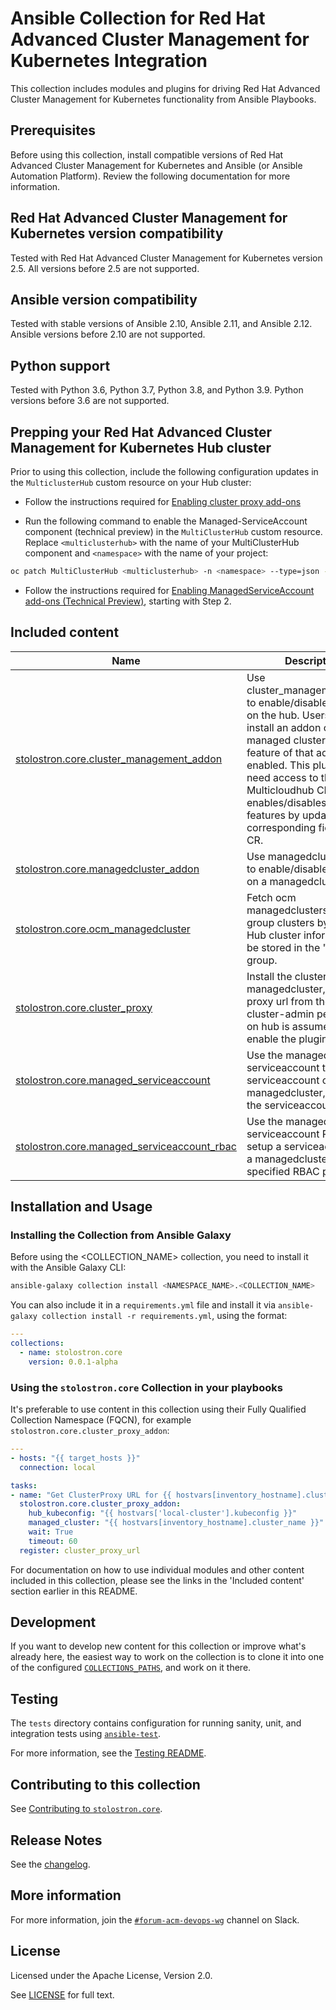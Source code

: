 <!-- Taking from community.general and community.kubernetes -->
# Ansible Collection for Red Hat Advanced Cluster Management for Kubernetes Integration

This collection includes modules and plugins for driving Red Hat Advanced Cluster Management for Kubernetes functionality from Ansible Playbooks.

<!-- Nothing past the blurb is shown without opening full README -->

## Prerequisites

Before using this collection, install compatible versions of Red Hat Advanced Cluster Management for Kubernetes and Ansible (or Ansible Automation Platform). Review the following documentation for more information.

## Red Hat Advanced Cluster Management for Kubernetes version compatibility

Tested with Red Hat Advanced Cluster Management for Kubernetes version 2.5. All versions before 2.5 are not supported.

## Ansible version compatibility

Tested with stable versions of Ansible 2.10, Ansible 2.11, and Ansible 2.12. Ansible versions before 2.10 are not supported.

## Python support

Tested with Python 3.6, Python 3.7, Python 3.8, and Python 3.9. Python versions before 3.6 are not supported.

## Prepping your Red Hat Advanced Cluster Management for Kubernetes Hub cluster

Prior to using this collection, include the following configuration updates in the `MulticlusterHub` custom resource on your Hub cluster:

- Follow the instructions required for [Enabling cluster proxy add-ons](https://access.redhat.com/documentation/en-us/red_hat_advanced_cluster_management_for_kubernetes/2.5/html/clusters/managing-your-clusters#cluster-proxy-addon)
<!-- Above link isn't live yet. Code base link is here: https://github.com/stolostron/rhacm-docs/blob/2.5_stage/clusters/cluster_proxy_addon.adoc -->

- Run the following command to enable the Managed-ServiceAccount component (technical preview) in the `MultiClusterHub` custom resource. Replace `<multiclusterhub>` with the name of your MultiClusterHub component and `<namespace>` with the name of your project:
<!-- Official doc for this step doesn't exist yet (aimed for ACM 2.5). Once the doc for ACM exists, we need to remove this bullet and instead reference that doc -->
```bash
oc patch MultiClusterHub <multiclusterhub> -n <namespace> --type=json -p='[{"op": "add", "path": "/spec/overrides/components/-","value":{"name":"managedserviceaccount-preview","enabled":true}}]'
```

- Follow the instructions required for [Enabling ManagedServiceAccount add-ons (Technical Preview)](https://github.com/stolostron/rhacm-docs/blob/2.5_stage/multicluster_engine/addon_managed_service.adoc), starting with Step 2.
<!-- Official doc for this step doesn't exist yet (aimed for ACM 2.5). Once the doc for ACM exists, we need to reference that doc instead-->
## Included content

<!--start collection content-->
Name | Description
--- | ---
[stolostron.core.cluster_management_addon](https://github.com/stolostron/ansible-collection.core/blob/main/docs/cluster_management_addon_module.rst)| Use cluster_management_addon to enable/disable a feature on the hub. Users can only install an addon on managed clusters if the feature of that addon is enabled. This plugin will need access to the Multicloudhub CR, and it enables/disables available features by updating the corresponding fields in the CR.
[stolostron.core.managedcluster_addon](https://github.com/stolostron/ansible-collection.core/blob/main/docs/managedcluster_addon_module.rst)| Use managedcluster_addon to enable/disable an addon on a managedcluster.
[stolostron.core.ocm_managedcluster](https://github.com/stolostron/ansible-collection.core/blob/main/docs/ocm_managedcluster_inventory.rst)| Fetch ocm managedclusters, and group clusters by labels. Hub cluster information will be stored in the "hub" group.
[stolostron.core.cluster_proxy](https://github.com/stolostron/ansible-collection.core/blob/main/docs/cluster_proxy_module.rst)| Install the cluster proxy on a managedcluster, and get proxy url from the addon. cluster-admin permission on hub is assumed to enable the plugin.
[stolostron.core.managed_serviceaccount](https://github.com/stolostron/ansible-collection.core/blob/main/docs/managed_serviceaccount_module.rst)| Use the managed-serviceaccount to setup a serviceaccount on a managedcluster, and return the serviceaccount token.
[stolostron.core.managed_serviceaccount_rbac](https://github.com/stolostron/ansible-collection.core/blob/main/docs/managed_serviceaccount_rbac_module.rst)| Use the managed-serviceaccount RBAC to setup a serviceaccount on a managedcluster with the specified RBAC permission.
<!--end collection content-->

## Installation and Usage

### Installing the Collection from Ansible Galaxy

Before using the <COLLECTION_NAME> collection, you need to install it with the Ansible Galaxy CLI:

```bash
ansible-galaxy collection install <NAMESPACE_NAME>.<COLLECTION_NAME>
```

You can also include it in a `requirements.yml` file and install it via `ansible-galaxy collection install -r requirements.yml`, using the format:

```yaml
---
collections:
  - name: stolostron.core
    version: 0.0.1-alpha
```

### Using the `stolostron.core` Collection in your playbooks

It's preferable to use content in this collection using their Fully Qualified Collection Namespace (FQCN), for example `stolostron.core.cluster_proxy_addon`:

```yaml
---
- hosts: "{{ target_hosts }}"
  connection: local

tasks:
- name: "Get ClusterProxy URL for {{ hostvars[inventory_hostname].cluster_name }}"
  stolostron.core.cluster_proxy_addon:
    hub_kubeconfig: "{{ hostvars['local-cluster'].kubeconfig }}"
    managed_cluster: "{{ hostvars[inventory_hostname].cluster_name }}"
    wait: True
    timeout: 60
  register: cluster_proxy_url
```

For documentation on how to use individual modules and other content included in this collection, please see the links in the 'Included content' section earlier in this README.

## Development

If you want to develop new content for this collection or improve what's already here, the easiest way to work on the collection is to clone it into one of the configured [`COLLECTIONS_PATHS`](https://docs.ansible.com/ansible/latest/reference_appendices/config.html#collections-paths), and work on it there.

## Testing

The `tests` directory contains configuration for running sanity, unit, and integration tests using [`ansible-test`](https://docs.ansible.com/ansible/latest/dev_guide/testing_integration.html).

For more information, see the [Testing README](https://github.com/stolostron/ansible-collection.core/blob/main/tests/README.md).

## Contributing to this collection

See [Contributing to `stolostron.core`](https://github.com/stolostron/ansible-collection.core/blob/main/CONTRIBUTING.md).

## Release Notes

See the [changelog](https://github.com/stolostron/ansible-collection.core/blob/changelogs/CHANGELOG.rst).

## More information

For more information, join the [`#forum-acm-devops-wg`](https://coreos.slack.com/archives/C014C2BF65D) channel on Slack.

## License

Licensed under the Apache License, Version 2.0.

See [LICENSE](https://github.com/stolostron/ansible-collection.core/blob/main/LICENSE) for full text.